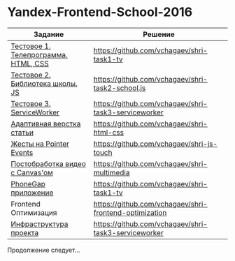 # Yandex-Frontend-School-2016

| Задание | Решение |
|----------|---------|
|[Тестовое 1. Телепрограмма. HTML, CSS](https://academy.yandex.ru/events/frontend/shri_msk-2016/) | https://github.com/vchagaev/shri-task1-tv |
|[Тестовое 2. Библиотека школы. JS](https://academy.yandex.ru/events/frontend/shri_msk-2016/) | https://github.com/vchagaev/shri-task2-school.js |
|[Тестовое 3. ServiceWorker](https://academy.yandex.ru/events/frontend/shri_msk-2016/) | https://github.com/vchagaev/shri-task3-serviceworker |
|[Адаптивная верстка статьи](https://github.com/vchagaev/shri-2016-css-js) | https://github.com/vchagaev/shri-html-css |
|[Жесты на Pointer Events](https://github.com/vchagaev/shri-2016-css-js) | https://github.com/vchagaev/shri-js-touch |
|[Постобработка видео с Canvas'ом](https://github.com/vchagaev/dz-multimedia) | https://github.com/vchagaev/shri-multimedia |
|[PhoneGap приложение](https://github.com/vchagaev/shri-task1-tv/tree/30832b2361df6a4942401a4c2554c0c0979d0ef3/shri-tv.app) | https://github.com/vchagaev/shri-task1-tv |
|Frontend Оптимизация | https://github.com/vchagaev/shri-frontend-optimization |
|[Инфраструктура проекта](https://gist.github.com/andre487/62b51b3e0089e35665849c63fc54acad) | https://github.com/vchagaev/shri-task3-serviceworker |


Продолжение следует...
